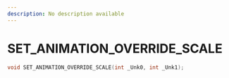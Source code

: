 ```yaml
---
description: No description available 
---
```


# SET_ANIMATION_OVERRIDE_SCALE

```cpp
void SET_ANIMATION_OVERRIDE_SCALE(int _Unk0, int _Unk1);
```